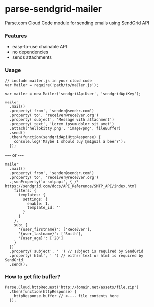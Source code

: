 # parse-sendgrid-mailer
Parse.com Cloud Code module for sending emails using SendGrid API

### Features
* easy-to-use chainable API
* no dependencies
* sends attachments

### Usage
```
// include mailer.js in your cloud code
var Mailer = require('path/to/mailer.js');

var mailer = new Mailer('sendgridApiUser', 'sendgridApiKey');

mailer
  .mail()
  .property('from', 'sender@sender.com')
  .property('to', 'receiver@receiver.org')
  .property('subject', 'Message with attachment')
  .property('text', 'Lorem ipsum dolor sit amet')
  .attach('hellokitty.png', 'image/png', fileBuffer)
  .send()
  .then(function(sendgridApiHttpResponse) {
    console.log('Maybe I should buy @m1gu3l a beer?');
  });

```
--- or ---
```
mailer
  .mail()
  .property('from', 'sender@sender.com')
  .property('to', 'receiver@receiver.org')
  .jsonProperty('x-smtpapi', { // https://sendgrid.com/docs/API_Reference/SMTP_API/index.html
    filters: {
      templates: {
        settings: {
          enable: 1,
          template_id: ''
        }
      }
    },
    sub: {
      '{user_firstname}': ['Receiver'],
      '{user_lastname}': ['Smith'],
      '{user_age}': ['28']
    }
  })
  .property('subject', ' ') // subject is required by SendGrid
  .property('html', ' ') // either text or html is required by SendGrid
  .send();
```

### How to get file buffer?
```
Parse.Cloud.httpRequest('http://domain.net/assets/file.zip')
  .then(function(httpResponse) {
    httpResponse.buffer // <---- file contents here
  });
```

